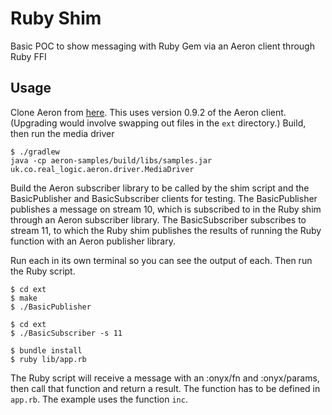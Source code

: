 # Ruby Shim

Basic POC to show messaging with Ruby Gem via an Aeron client through Ruby FFI

## Usage

Clone Aeron from [here](https://github.com/real-logic/Aeron). This uses version 0.9.2 of the Aeron client. (Upgrading would involve swapping out files in the `ext` directory.) Build, then run the media driver

```
$ ./gradlew
java -cp aeron-samples/build/libs/samples.jar uk.co.real_logic.aeron.driver.MediaDriver
```

Build the Aeron subscriber library to be called by the shim script and the BasicPublisher and BasicSubscriber clients for testing. The BasicPublisher publishes a message on stream 10, which is subscribed to in the Ruby shim through an Aeron subscriber library. The BasicSubscriber subscribes to stream 11, to which the Ruby shim publishes the results of running the Ruby function with an Aeron publisher library. 

Run each in its own terminal so you can see the output of each. Then run the Ruby script. 

 
```
$ cd ext
$ make
$ ./BasicPublisher 
```

```
$ cd ext
$ ./BasicSubscriber -s 11
```

```
$ bundle install
$ ruby lib/app.rb
```

The Ruby script will receive a message with an :onyx/fn and :onyx/params, then call that function and return a result. The function has to be defined in `app.rb`. The example uses the function `inc`.

